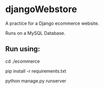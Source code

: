# djangoWebstore
A practice for a Django ecommerce website.

Runs on a MySQL Database.

## Run using:

cd ./ecommerce

pip install -r requirements.txt

python manage.py runserver
